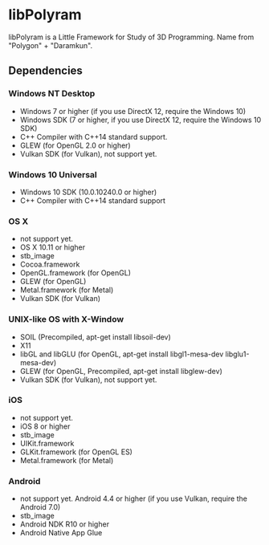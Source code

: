 # libPolyram
libPolyram is a Little Framework for Study of 3D Programming. Name from "Polygon" + "Daramkun".

## Dependencies
### Windows NT Desktop
* Windows 7 or higher (if you use DirectX 12, require the Windows 10)
* Windows SDK (7 or higher, if you use DirectX 12, require the Windows 10 SDK)
* C++ Compiler with C++14 standard support.
* GLEW (for OpenGL 2.0 or higher)
* Vulkan SDK (for Vulkan), not support yet.

### Windows 10 Universal
* Windows 10 SDK (10.0.10240.0 or higher)
* C++ Compiler with C++14 standard support

### OS X
* not support yet.
* OS X 10.11 or higher
* stb_image
* Cocoa.framework
* OpenGL.framework (for OpenGL)
* GLEW (for OpenGL)
* Metal.framework (for Metal)
* Vulkan SDK (for Vulkan)

### UNIX-like OS with X-Window
* SOIL (Precompiled, apt-get install libsoil-dev)
* X11
* libGL and libGLU (for OpenGL, apt-get install libgl1-mesa-dev libglu1-mesa-dev)
* GLEW (for OpenGL, Precompiled, apt-get install libglew-dev)
* Vulkan SDK (for Vulkan), not support yet.

### iOS
* not support yet.
* iOS 8 or higher
* stb_image
* UIKit.framework
* GLKit.framework (for OpenGL ES)
* Metal.framework (for Metal)

### Android
* not support yet.
Android 4.4 or higher (if you use Vulkan, require the Android 7.0)
* stb_image
* Android NDK R10 or higher
* Android Native App Glue
